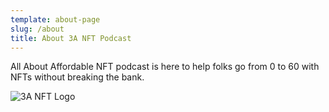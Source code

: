 ```yaml
---
template: about-page
slug: /about
title: About 3A NFT Podcast
---
```

All About Affordable NFT podcast is here to help folks go from 0 to 60 with NFTs without breaking the bank. 

![3A NFT Logo](/assets/3anft-logo-1-.png "Toys3A NFT Logo")